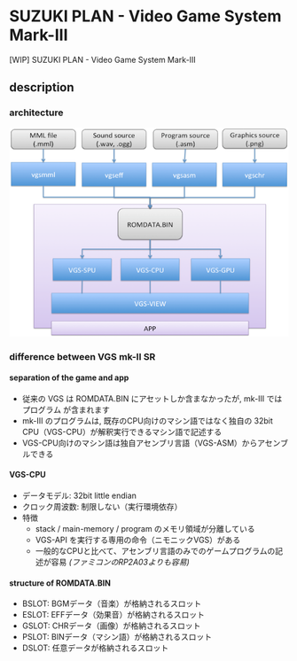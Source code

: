 # SUZUKI PLAN - Video Game System Mark-III
[WIP] SUZUKI PLAN - Video Game System Mark-III

## description
### architecture
![architecture](https://raw.githubusercontent.com/suzukiplan/vgs3/master/image/architecture.png)

### difference between VGS mk-II SR
#### separation of the game and app
- 従来の VGS は ROMDATA.BIN にアセットしか含まなかったが, mk-III では プログラム が含まれます
- mk-III のプログラムは, 既存のCPU向けのマシン語ではなく独自の 32bit CPU（VGS-CPU）が解釈実行できるマシン語で記述する
- VGS-CPU向けのマシン語は独自アセンブリ言語（VGS-ASM）からアセンブルできる

#### VGS-CPU
- データモデル: 32bit little endian
- クロック周波数: 制限しない（実行環境依存）
- 特徴
  - stack / main-memory / program のメモリ領域が分離している
  - VGS-API を実行する専用の命令（ニモニックVGS）がある
  - 一般的なCPUと比べて、アセンブリ言語のみでのゲームプログラムの記述が容易 _(ファミコンのRP2A03よりも容易)_

#### structure of ROMDATA.BIN
- BSLOT: BGMデータ（音楽）が格納されるスロット
- ESLOT: EFFデータ（効果音）が格納されるスロット
- GSLOT: CHRデータ（画像）が格納されるスロット
- PSLOT: BINデータ（マシン語）が格納されるスロット
- DSLOT: 任意データが格納されるスロット
